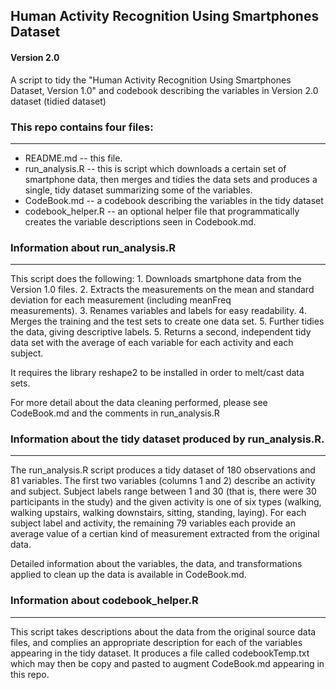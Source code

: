 ## Human Activity Recognition Using Smartphones Dataset
#### Version 2.0

A script to tidy the "Human Activity Recognition Using Smartphones Dataset, Version 1.0" and codebook describing the variables in Version 2.0 dataset (tidied dataset)

### This repo contains four files:
------------
* README.md -- this file.
* run_analysis.R -- this is script which downloads a certain set of smartphone data, then 
        merges and tidies the data sets and produces a single, tidy dataset summarizing some 
        of the variables.
* CodeBook.md -- a codebook describing the variables in the tidy dataset
* codebook_helper.R -- an optional helper file that programmatically creates the variable descriptions 
        seen in Codebook.md.

### Information about run_analysis.R
------------
This script does the following:
       1. Downloads smartphone data from the Version 1.0 files.
       2. Extracts the measurements on the mean and standard deviation for each measurement (including meanFreq                 
                measurements). 
       3. Renames variables and labels for easy readability.
       4. Merges the training and the test sets to create one data set.
       5. Further tidies the data, giving descriptive labels.
       5. Returns a second, independent tidy data set with the average of each variable for 
               each activity and each subject.

It requires the library reshape2 to be installed in order to melt/cast data sets.

For more detail about the data cleaning performed, please see CodeBook.md and the comments in run_analysis.R

### Information about the tidy dataset produced by run_analysis.R.
------------
The run_analysis.R script produces a tidy dataset of 180 observations and 81 variables. The first two variables (columns 1 and 2) describe an activity and subject. Subject labels range between  1 and 30 (that is, there were 30 participants in the study) and the given activity is one of six types (walking, walking upstairs, walking downstairs, sitting, standing, laying). For each subject label and activity, the remaining 79 variables each provide an average value of a certian kind of measurement extracted from the original data. 

Detailed information about the variables, the data, and transformations applied to clean up the data is available in CodeBook.md.

### Information about codebook_helper.R
------------
This script takes descriptions about the data from the original source data files, and complies an
appropriate description for each of the variables appearing in the tidy dataset. It produces a file
called codebookTemp.txt which may then be copy and pasted to augment CodeBook.md appearing in this repo.
